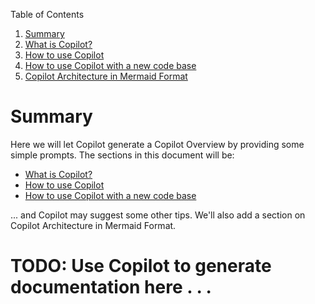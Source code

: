 


Table of Contents

1. [Summary](#summary)
2. [What is Copilot?](#what-is-copilot)
3. [How to use Copilot](#how-to-use-copilot)
4. [How to use Copilot with a new code base](#how-to-use-copilot-with-a-new-code-base)
5. [Copilot Architecture in Mermaid Format](#copilot-architecture-in-mermaid-format)




# Summary

Here we will let Copilot generate a Copilot Overview by providing some simple prompts. The sections in this document will be:

* [What is Copilot?](#what-is-copilot)
* [How to use Copilot](#how-to-use-copilot)
* [How to use Copilot with a new code base](#how-to-use-copilot-with-a-new-code-base)

... and Copilot may suggest some other tips. We'll also add a section on Copilot Architecture in Mermaid Format.

# TODO: Use Copilot to generate documentation here . . . 


